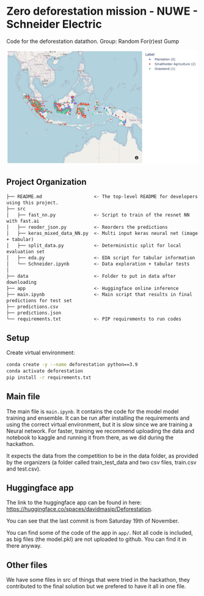 # Zero deforestation mission - NUWE - Schneider Electric

Code for the deforestation datathon. Group: Random For(r)est Gump


![Alt text](src/labels.png "Title")


## Project Organization

    ├── README.md                   <- The top-level README for developers using this project.
    ├── src                
    │   ├── fast_nn.py              <- Script to train of the resnet NN with fast.ai
    │   ├── reoder_json.py          <- Reorders the predictions
    │   ├── keras_mixed_data_NN.py  <- Multi input keras neural net (image + tabular)
    │   ├── split_data.py           <- Deterministic split for local evaluation set
    │   ├── eda.py                  <- EDA script for tabular information
    │   └── Schneider.ipynb         <- Data exploration + tabular tests
    │
    ├── data                        <- Folder to put in data after downloading
    ├── app                         <- Huggingface online inference
    ├── main.ipynb                  <- Main script that results in final predictions for test set
    ├── predictions.csv
    ├── predictions.json            
    └── requirements.txt            <- PIP requirements to run codes

## Setup

Create virtual environment:
```bash
conda create -y --name deforestation python==3.9
conda activate deforestation
pip install -r requirements.txt
```

## Main file

The main file is `main.ipynb`. It contains the code for the model model training and ensemble. It can be run after installing the requirements and using the correct virtual environment, but it is slow since we are training a Neural network. For faster, training we recommend uploading the data and notebook to kaggle and running it from there, as we did during the hackathon.

It expects the data from the competition to be in the data folder, as provided by the organizers (a folder called train_test_data and two csv files, train.csv and test.csv).

## Huggingface app

The link to the huggingface app can be found in here: https://huggingface.co/spaces/davidmasip/Deforestation. 

You can see that the last commit is from Saturday 19th of November.

You can find some of the code of the app in `app/`. Not all code is included, as big files (the model.pkl) are not uploaded to github. You can find it in there anyway.


## Other files

We have some files in src of things that were tried in the hackathon, they contributed to the final solution but we prefered to have it all in one file.
